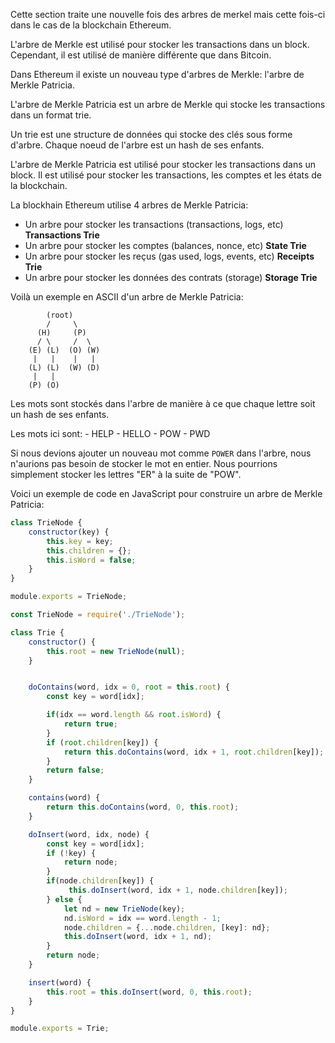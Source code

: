 Cette section traite une nouvelle fois des arbres de merkel mais cette fois-ci dans le cas de la blockchain Ethereum.

L'arbre de Merkle est utilisé pour stocker les transactions dans un block. Cependant, il est utilisé de manière différente que dans Bitcoin.

Dans Ethereum il existe un nouveau type d'arbres de Merkle: l'arbre de Merkle Patricia.

L'arbre de Merkle Patricia est un arbre de Merkle qui stocke les transactions dans un format trie.

Un trie est une structure de données qui stocke des clés sous forme d'arbre. Chaque noeud de l'arbre est un hash de ses enfants.

L'arbre de Merkle Patricia est utilisé pour stocker les transactions dans un block. Il est utilisé pour stocker les transactions, les comptes et les états de la blockchain.

La blockhain Ethereum utilise 4 arbres de Merkle Patricia:
- Un arbre pour stocker les transactions (transactions, logs, etc) **Transactions Trie**
- Un arbre pour stocker les comptes (balances, nonce, etc) **State Trie**
- Un arbre pour stocker les reçus (gas used, logs, events, etc) **Receipts Trie**
- Un arbre pour stocker les données des contrats (storage) **Storage Trie**

Voilà un exemple en ASCII d'un arbre de Merkle Patricia:

```
        (root)
        /     \
      (H)     (P)
      / \     /  \
    (E) (L)  (O) (W)
     |   |    |   |
    (L) (L)  (W) (D)
     |   |
    (P) (O)
```

Les mots sont stockés dans l'arbre de manière à ce que chaque lettre soit un hash de ses enfants.

Les mots ici sont: 
    - HELP
    - HELLO
    - POW
    - PWD

Si nous devions ajouter un nouveau mot comme `POWER` dans l'arbre, nous n'aurions pas besoin de stocker le mot en entier. Nous pourrions simplement stocker les lettres "ER" à la suite de "POW".

Voici un exemple de code en JavaScript pour construire un arbre de Merkle Patricia:

```javascript
class TrieNode {
    constructor(key) {
        this.key = key;
        this.children = {};
        this.isWord = false;
    }
}

module.exports = TrieNode;
```

```javascript
const TrieNode = require('./TrieNode');

class Trie {
    constructor() {
        this.root = new TrieNode(null);
    }


    doContains(word, idx = 0, root = this.root) {
        const key = word[idx];

        if(idx == word.length && root.isWord) {
            return true;
        }
        if (root.children[key]) {
            return this.doContains(word, idx + 1, root.children[key]);
        }
        return false;
    }

    contains(word) {
        return this.doContains(word, 0, this.root);
    }

    doInsert(word, idx, node) {
        const key = word[idx];
        if (!key) {
            return node;
        }
        if(node.children[key]) {
             this.doInsert(word, idx + 1, node.children[key]);
        } else {
            let nd = new TrieNode(key);
            nd.isWord = idx == word.length - 1;
            node.children = {...node.children, [key]: nd}; 
            this.doInsert(word, idx + 1, nd);
        }
        return node;
    }

    insert(word) {
        this.root = this.doInsert(word, 0, this.root);
    }
}

module.exports = Trie;
```
